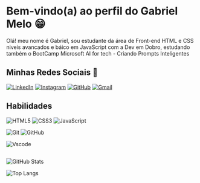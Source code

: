 # Bem-vindo(a) ao perfil do Gabriel Melo 😁
Olá! meu nome é Gabriel, sou estudante da área de Front-end HTML e CSS niveis avancados e báico em JavaScript com a Dev em Dobro, estudando também o BootCamp Microsoft AI for tech - Criando Prompts Inteligentes

## Minhas Redes Sociais 📱
 [![LinkedIn](https://img.shields.io/badge/LinkedIn-0077B5?style=for-the-badge&logo=linkedin&logoColor=white)](https://www.linkedin.com/in/gabriel-melo-11675a260/)
[![Instagram](https://img.shields.io/badge/-Instagram-%23E4405F?style=for-the-badge&logo=instagram&logoColor=white)](https://www.instagram.com/gmelo_0/)
[![GitHub](https://img.shields.io/badge/GitHub-100000?style=for-the-badge&logo=github&logoColor=white)](https://github.com/gmelo0)
[![Gmail](https://img.shields.io/badge/Gmail-333333?style=for-the-badge&logo=gmail&logoColor=red)](mailto:gmelo.da.silva96@gmail.com)

## Habilidades
![HTML5](https://img.shields.io/badge/HTML5-E34F26?style=for-the-badge&logo=html5&logoColor=white)
![CSS3](https://img.shields.io/badge/CSS3-1572B6?style=for-the-badge&logo=css3&logoColor=white)
![JavaScript](https://img.shields.io/badge/JavaScript-F7DF1E?style=for-the-badge&logo=javascript&logoColor=black)

![Git](https://img.shields.io/badge/GIT-E44C30?style=for-the-badge&logo=git&logoColor=white)
![GitHub](https://img.shields.io/badge/GitHub-100000?style=for-the-badge&logo=github&logoColor=white)

![Vscode](https://img.shields.io/badge/Vscode-007ACC?style=for-the-badge&logo=visual-studio-code&logoColor=white)

##
![GitHub Stats](https://github-readme-stats.vercel.app/api?username=gmelo0&theme=transparent&bg_color=000&border_color=30A3DC&show_icons=true&icon_color=30A3DC&title_color=E94D5F&text_color=FFF)

![Top Langs](https://github-readme-stats-git-masterrstaa-rickstaa.vercel.app/api/top-langs/?username=gmelo0&layout=compact&bg_color=000&border_color=30A3DC&title_color=E94D5F&text_color=FFF)
